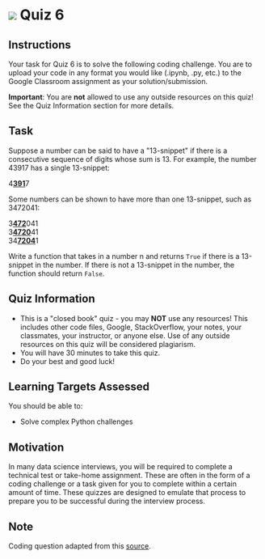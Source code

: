 # ![](https://ga-dash.s3.amazonaws.com/production/assets/logo-9f88ae6c9c3871690e33280fcf557f33.png) Quiz 6

## Instructions
Your task for Quiz 6 is to solve the following coding challenge. You are to upload your code in any format you would like (.ipynb, .py, etc.) to the Google Classroom assignment as your solution/submission.

**Important**: You are **not** allowed to use any outside resources on this quiz! See the Quiz Information section for more details.

## Task
Suppose a number can be said to have a "13-snippet" if there is a consecutive sequence of digits whose sum is 13. For example, the number 43917 has a single 13-snippet:

4<b><ins>391</ins></b>7

Some numbers can be shown to have more than one 13-snippet, such as 3472041:

3<b><ins>472</ins></b>041  
3<b><ins>4720</ins></b>41  
34<b><ins>7204</ins></b>1

Write a function that takes in a number n and returns `True` if there is a 13-snippet in the number. If there is not a 13-snippet in the number, the function should return `False`.

## Quiz Information
- This is a "closed book" quiz - you may **NOT** use any resources! This includes other code files, Google, StackOverflow, your notes, your classmates, your instructor, or anyone else. Use of any outside resources on this quiz will be considered plagiarism.
- You will have 30 minutes to take this quiz.
- Do your best and good luck!

## Learning Targets Assessed
You should be able to:
- Solve complex Python challenges

## Motivation
In many data science interviews, you will be required to complete a technical test or take-home assignment. These are often in the form of a coding challenge or a task given for you to complete within a certain amount of time. These quizzes are designed to emulate that process to prepare you to be successful during the interview process.

## Note
Coding question adapted from this [source](https://github.com/utilant-hiring/coding_exercise/tree/master/exercise_1).

